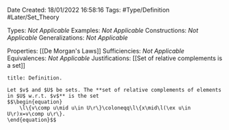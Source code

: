 <div class="topSpace"></div>

Date Created: 18/01/2022 16:58:16
Tags: #Type/Definition #Later/Set_Theory

Types: <i>Not Applicable</i>
Examples: <i>Not Applicable</i> 
Constructions: <i>Not Applicable</i>
Generalizations: <i>Not Applicable</i>

Properties: [[De Morgan's Laws]]
Sufficiencies: <i>Not Applicable</i>
Equivalences: <i>Not Applicable</i>
Justifications: [[Set of relative complements is a set]]

``` ad-Definition
title: Definition.

Let $v$ and $U$ be sets. The **set of relative complements of elements in $U$ w.r.t. $v$** is the set
$$\begin{equation}
    \l\{v\comp u\mid u\in U\r\}\coloneqq\l\{x\mid\l(\ex u\in U\r)x=v\comp u\r\}.
\end{equation}$$

```
